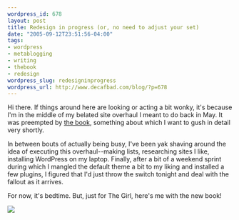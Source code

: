 ```yaml
--- 
wordpress_id: 678
layout: post
title: Redesign in progress (or, no need to adjust your set)
date: "2005-09-12T23:51:56-04:00"
tags: 
- wordpress
- metablogging
- writing
- thebook
- redesign
wordpress_slug: redesigninprogress
wordpress_url: http://www.decafbad.com/blog/?p=678
---
```

Hi there.  If things around here are looking or acting a bit wonky, it's because I'm in the middle of my belated site overhaul I meant to do back in May.  It was preempted by [the book][book], something about which I want to gush in detail very shortly.

In between bouts of actually being busy, I've been yak shaving around the idea of executing this overhaul--making lists, researching sites I like, installing WordPress on my laptop.  Finally, after a bit of a weekend sprint during which I mangled the default theme a bit to my liking and installed a few plugins, I figured that I'd just throw the switch tonight and deal with the fallout as it arrives.

For now, it's bedtime.  But, just for The Girl, here's me with the new book!

<a href="http://www.decafbad.com/2005/09/IMG_3562.JPG" target="_new"><img src="http://www.decafbad.com/2005/09/IMG_3562_th.JPG" /></a><br />

[book]: http://www.amazon.com/gp/product/customer-reviews/0764597582/
